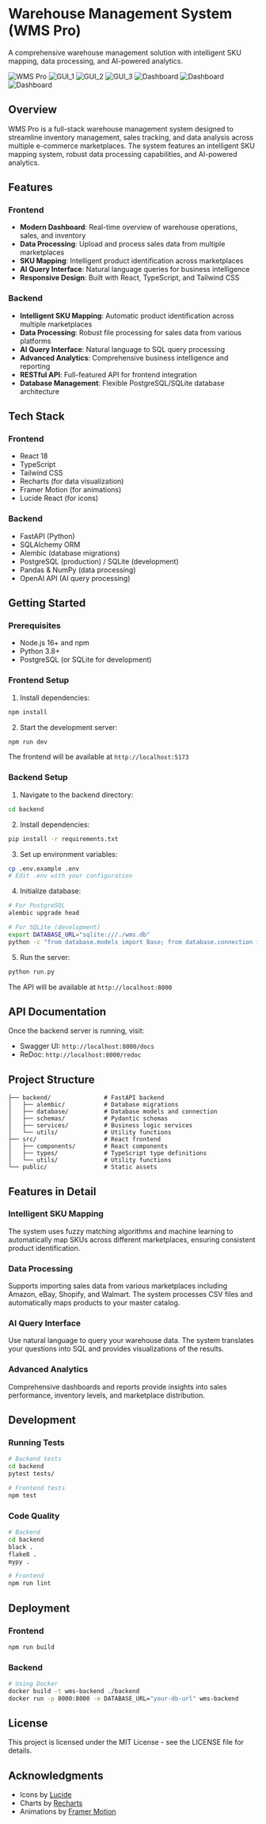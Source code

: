 # Warehouse Management System (WMS Pro)

A comprehensive warehouse management solution with intelligent SKU mapping, data processing, and AI-powered analytics.

![WMS Pro](https://via.placeholder.com/800x400?text=WMS+Pro+Dashboard)
![GUI_1](mapping_data.JPG)
![GUI_2](process_data_sales.JPG)
![GUI_3](resultt_sku_msku.JPG)
![Dashboard](wsm1.JPG)
![Dashboard](wsm2.JPG)
![Dashboard](wsm3.JPG)

## Overview

WMS Pro is a full-stack warehouse management system designed to streamline inventory management, sales tracking, and data analysis across multiple e-commerce marketplaces. The system features an intelligent SKU mapping system, robust data processing capabilities, and AI-powered analytics.

## Features

### Frontend

- **Modern Dashboard**: Real-time overview of warehouse operations, sales, and inventory
- **Data Processing**: Upload and process sales data from multiple marketplaces
- **SKU Mapping**: Intelligent product identification across marketplaces
- **AI Query Interface**: Natural language queries for business intelligence
- **Responsive Design**: Built with React, TypeScript, and Tailwind CSS

### Backend

- **Intelligent SKU Mapping**: Automatic product identification across multiple marketplaces
- **Data Processing**: Robust file processing for sales data from various platforms
- **AI Query Interface**: Natural language to SQL query processing
- **Advanced Analytics**: Comprehensive business intelligence and reporting
- **RESTful API**: Full-featured API for frontend integration
- **Database Management**: Flexible PostgreSQL/SQLite database architecture

## Tech Stack

### Frontend
- React 18
- TypeScript
- Tailwind CSS
- Recharts (for data visualization)
- Framer Motion (for animations)
- Lucide React (for icons)

### Backend
- FastAPI (Python)
- SQLAlchemy ORM
- Alembic (database migrations)
- PostgreSQL (production) / SQLite (development)
- Pandas & NumPy (data processing)
- OpenAI API (AI query processing)

## Getting Started

### Prerequisites

- Node.js 16+ and npm
- Python 3.8+
- PostgreSQL (or SQLite for development)

### Frontend Setup

1. Install dependencies:
```bash
npm install
```

2. Start the development server:
```bash
npm run dev
```

The frontend will be available at `http://localhost:5173`

### Backend Setup

1. Navigate to the backend directory:
```bash
cd backend
```

2. Install dependencies:
```bash
pip install -r requirements.txt
```

3. Set up environment variables:
```bash
cp .env.example .env
# Edit .env with your configuration
```

4. Initialize database:
```bash
# For PostgreSQL
alembic upgrade head

# For SQLite (development)
export DATABASE_URL="sqlite:///./wms.db"
python -c "from database.models import Base; from database.connection import engine; Base.metadata.create_all(bind=engine)"
```

5. Run the server:
```bash
python run.py
```

The API will be available at `http://localhost:8000`

## API Documentation

Once the backend server is running, visit:
- Swagger UI: `http://localhost:8000/docs`
- ReDoc: `http://localhost:8000/redoc`

## Project Structure

```
├── backend/               # FastAPI backend
│   ├── alembic/           # Database migrations
│   ├── database/          # Database models and connection
│   ├── schemas/           # Pydantic schemas
│   ├── services/          # Business logic services
│   └── utils/             # Utility functions
├── src/                   # React frontend
│   ├── components/        # React components
│   ├── types/             # TypeScript type definitions
│   └── utils/             # Utility functions
└── public/                # Static assets
```

## Features in Detail

### Intelligent SKU Mapping

The system uses fuzzy matching algorithms and machine learning to automatically map SKUs across different marketplaces, ensuring consistent product identification.

### Data Processing

Supports importing sales data from various marketplaces including Amazon, eBay, Shopify, and Walmart. The system processes CSV files and automatically maps products to your master catalog.

### AI Query Interface

Use natural language to query your warehouse data. The system translates your questions into SQL and provides visualizations of the results.

### Advanced Analytics

Comprehensive dashboards and reports provide insights into sales performance, inventory levels, and marketplace distribution.

## Development

### Running Tests
```bash
# Backend tests
cd backend
pytest tests/

# Frontend tests
npm test
```

### Code Quality
```bash
# Backend
cd backend
black .
flake8 .
mypy .

# Frontend
npm run lint
```

## Deployment

### Frontend
```bash
npm run build
```

### Backend
```bash
# Using Docker
docker build -t wms-backend ./backend
docker run -p 8000:8000 -e DATABASE_URL="your-db-url" wms-backend
```

## License

This project is licensed under the MIT License - see the LICENSE file for details.

## Acknowledgments

- Icons by [Lucide](https://lucide.dev/)
- Charts by [Recharts](https://recharts.org/)
- Animations by [Framer Motion](https://www.framer.com/motion/)
